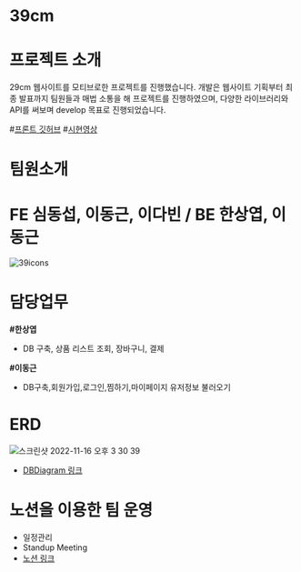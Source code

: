 # 39cm

# 프로젝트 소개
29cm 웹사이트를 모티브로한 프로젝트를 진행했습니다. 개발은 웹사이트 기획부터 최종 발표까지 팀원들과 매법 소통을 해 프로젝트를 진행하였으며, 다양한 라이브러리와 API를 써보며 develop 목표로 진행되었습니다. 

#[프론트 깃허브](https://github.com/wecode-bootcamp-korea/39-1st-39cm-frontend)
#[시현영상](https://www.youtube.com/watch?v=uIBfznhRL5o)

# 팀원소개

# FE 심동섭, 이동근, 이다빈 / BE 한상엽, 이동근

![39icons](https://user-images.githubusercontent.com/113091695/203917515-c53505cc-ba5b-43ab-b2b8-77b4310f4143.jpg)


# 담당업무

**#한상엽**
   -  DB 구축, 상품 리스트 조회, 장바구니, 결제

**#이동근**
   - DB구축,회원가입,로그인,찜하기,마이페이지 유저정보 불러오기

# ERD

![스크린샷 2022-11-16 오후 3 30 39](https://user-images.githubusercontent.com/113091695/203915316-d36df822-4ea5-46cc-bbdc-cac5bb87ae47.png)

 - [DBDiagram 링크](https://dbdiagram.io/d/6371d244c9abfc6111725d75)


# 노션을 이용한 팀 운영
 - 일정관리
 - Standup Meeting
 - [노션 링크](https://www.notion.so/wecode/39cm-11a1330a7b104511ace1b63fc636f88b)

